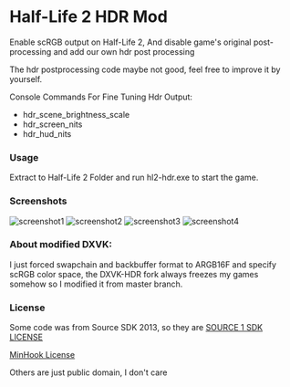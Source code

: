 # Half-Life 2 HDR Mod
Enable scRGB output on Half-Life 2, And disable game's original post-processing and add our own hdr post processing

The hdr postprocessing code maybe not good, feel free to improve it by yourself.

Console Commands For Fine Tuning Hdr Output:
- hdr_scene_brightness_scale
- hdr_screen_nits
- hdr_hud_nits

### Usage
Extract to Half-Life 2 Folder and run hl2-hdr.exe to start the game.

### Screenshots
![screenshot1](./assets/screenshot1.avif)
![screenshot2](./assets/screenshot2.avif)
![screenshot3](./assets/screenshot3.avif)
![screenshot4](./assets/screenshot4.avif)

### About modified DXVK:
I just forced swapchain and backbuffer format to ARGB16F and specify scRGB color space, the DXVK-HDR fork always freezes my games somehow so I modified it from master branch.

### License
Some code was from Source SDK 2013, so they are [SOURCE 1 SDK LICENSE](./LICENSE_SOURCE)

[MinHook License](https://github.com/TsudaKageyu/minhook/blob/master/LICENSE.txt)

Others are just public domain, I don't care
